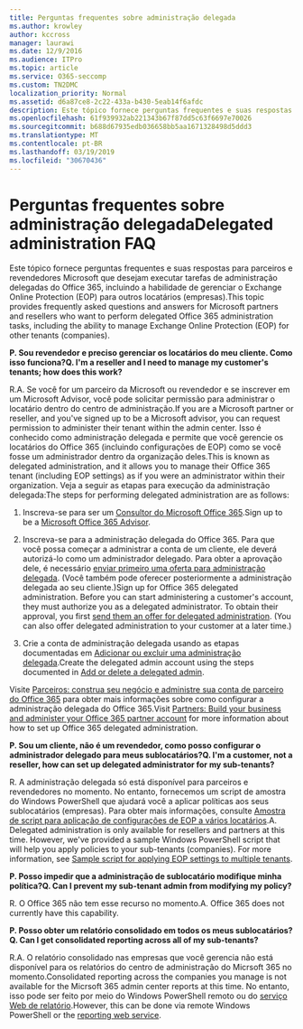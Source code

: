 ```yaml
---
title: Perguntas frequentes sobre administração delegada
ms.author: krowley
author: kccross
manager: laurawi
ms.date: 12/9/2016
ms.audience: ITPro
ms.topic: article
ms.service: O365-seccomp
ms.custom: TN2DMC
localization_priority: Normal
ms.assetid: d6a87ce8-2c22-433a-b430-5eab14f6afdc
description: Este tópico fornece perguntas frequentes e suas respostas para parceiros e revendedores Microsoft que desejam executar tarefas de administração delegadas do Office 365, incluindo a habilidade de gerenciar o Exchange Online Protection (EOP) para outros locatários (empresas).
ms.openlocfilehash: 61f939932ab221343b67f87dd5c63f6697e70026
ms.sourcegitcommit: b688d67935edb036658bb5aa1671328498d5ddd3
ms.translationtype: MT
ms.contentlocale: pt-BR
ms.lasthandoff: 03/19/2019
ms.locfileid: "30670436"
---
```

# <a name="delegated-administration-faq"></a><span data-ttu-id="fc250-103">Perguntas frequentes sobre administração delegada</span><span class="sxs-lookup"><span data-stu-id="fc250-103">Delegated administration FAQ</span></span>

<span data-ttu-id="fc250-104">Este tópico fornece perguntas frequentes e suas respostas para parceiros e revendedores Microsoft que desejam executar tarefas de administração delegadas do Office 365, incluindo a habilidade de gerenciar o Exchange Online Protection (EOP) para outros locatários (empresas).</span><span class="sxs-lookup"><span data-stu-id="fc250-104">This topic provides frequently asked questions and answers for Microsoft partners and resellers who want to perform delegated Office 365 administration tasks, including the ability to manage Exchange Online Protection (EOP) for other tenants (companies).</span></span>
  
 <span data-ttu-id="fc250-105">**P. Sou revendedor e preciso gerenciar os locatários do meu cliente. Como isso funciona?**</span><span class="sxs-lookup"><span data-stu-id="fc250-105">**Q. I'm a reseller and I need to manage my customer's tenants; how does this work?**</span></span>
  
<span data-ttu-id="fc250-106">R.</span><span class="sxs-lookup"><span data-stu-id="fc250-106">A.</span></span> <span data-ttu-id="fc250-107">Se você for um parceiro da Microsoft ou revendedor e se inscrever em um Microsoft Advisor, você pode solicitar permissão para administrar o locatário dentro do centro de administração.</span><span class="sxs-lookup"><span data-stu-id="fc250-107">If you are a Microsoft partner or reseller, and you've signed up to be a Microsoft advisor, you can request permission to administer their tenant within the admin center.</span></span> <span data-ttu-id="fc250-108">Isso é conhecido como administração delegada e permite que você gerencie os locatários do Office 365 (incluindo configurações de EOP) como se você fosse um administrador dentro da organização deles.</span><span class="sxs-lookup"><span data-stu-id="fc250-108">This is known as delegated administration, and it allows you to manage their Office 365 tenant (including EOP settings) as if you were an administrator within their organization.</span></span> <span data-ttu-id="fc250-109">Veja a seguir as etapas para execução da administração delegada:</span><span class="sxs-lookup"><span data-stu-id="fc250-109">The steps for performing delegated administration are as follows:</span></span>
  
1. <span data-ttu-id="fc250-110">Inscreva-se para ser um [Consultor do Microsoft Office 365](https://aka.ms/cloudbenefits).</span><span class="sxs-lookup"><span data-stu-id="fc250-110">Sign up to be a [Microsoft Office 365 Advisor](https://aka.ms/cloudbenefits).</span></span>
    
2. <span data-ttu-id="fc250-p102">Inscreva-se para a administração delegada do Office 365. Para que você possa começar a administrar a conta de um cliente, ele deverá autorizá-lo como um administrador delegado. Para obter a aprovação dele, é necessário [enviar primeiro uma oferta para administração delegada](https://go.microsoft.com/fwlink/?LinkId=396829). (Você também pode oferecer posteriormente a administração delegada ao seu cliente.)</span><span class="sxs-lookup"><span data-stu-id="fc250-p102">Sign up for Office 365 delegated administration. Before you can start administering a customer's account, they must authorize you as a delegated administrator. To obtain their approval, you first [send them an offer for delegated administration](https://go.microsoft.com/fwlink/?LinkId=396829). (You can also offer delegated administration to your customer at a later time.)</span></span> 
    
3. <span data-ttu-id="fc250-115">Crie a conta de administração delegada usando as etapas documentadas em [Adicionar ou excluir uma administração delegada](https://go.microsoft.com/fwlink/?LinkId=396831).</span><span class="sxs-lookup"><span data-stu-id="fc250-115">Create the delegated admin account using the steps documented in [Add or delete a delegated admin](https://go.microsoft.com/fwlink/?LinkId=396831).</span></span>
    
<span data-ttu-id="fc250-116">Visite [Parceiros: construa seu negócio e administre sua conta de parceiro do Office 365](https://go.microsoft.com/fwlink/?LinkId=301485) para obter mais informações sobre como configurar a administração delegada do Office 365.</span><span class="sxs-lookup"><span data-stu-id="fc250-116">Visit [Partners: Build your business and administer your Office 365 partner account](https://go.microsoft.com/fwlink/?LinkId=301485) for more information about how to set up Office 365 delegated administration.</span></span> 
  
 <span data-ttu-id="fc250-117">**P. Sou um cliente, não é um revendedor, como posso configurar o administrador delegado para meus sublocatários?**</span><span class="sxs-lookup"><span data-stu-id="fc250-117">**Q. I'm a customer, not a reseller, how can set up delegated administrator for my sub-tenants?**</span></span>
  
<span data-ttu-id="fc250-p103">R. A administração delegada só está disponível para parceiros e revendedores no momento. No entanto, fornecemos um script de amostra do Windows PowerShell que ajudará você a aplicar políticas aos seus sublocatários (empresas). Para obter mais informações, consulte [Amostra de script para aplicação de configurações de EOP a vários locatários](sample-script-for-applying-eop-settings-to-multiple-tenants.md).</span><span class="sxs-lookup"><span data-stu-id="fc250-p103">A. Delegated administration is only available for resellers and partners at this time. However, we've provided a sample Windows PowerShell script that will help you apply policies to your sub-tenants (companies). For more information, see [Sample script for applying EOP settings to multiple tenants](sample-script-for-applying-eop-settings-to-multiple-tenants.md).</span></span>
  
 <span data-ttu-id="fc250-122">**P. Posso impedir que a administração de sublocatário modifique minha política?**</span><span class="sxs-lookup"><span data-stu-id="fc250-122">**Q. Can I prevent my sub-tenant admin from modifying my policy?**</span></span>
  
<span data-ttu-id="fc250-p104">R. O Office 365 não tem esse recurso no momento.</span><span class="sxs-lookup"><span data-stu-id="fc250-p104">A. Office 365 does not currently have this capability.</span></span>
  
 <span data-ttu-id="fc250-125">**P. Posso obter um relatório consolidado em todos os meus sublocatários?**</span><span class="sxs-lookup"><span data-stu-id="fc250-125">**Q. Can I get consolidated reporting across all of my sub-tenants?**</span></span>
  
<span data-ttu-id="fc250-126">R.</span><span class="sxs-lookup"><span data-stu-id="fc250-126">A.</span></span> <span data-ttu-id="fc250-127">O relatório consolidado nas empresas que você gerencia não está disponível para os relatórios do centro de administração do Micrsoft 365 no momento.</span><span class="sxs-lookup"><span data-stu-id="fc250-127">Consolidated reporting across the companies you manage is not available for the Micrsoft 365 admin center reports at this time.</span></span> <span data-ttu-id="fc250-128">No entanto, isso pode ser feito por meio do Windows PowerShell remoto ou do [serviço Web de relatório](https://go.microsoft.com/fwlink/?LinkId=279926).</span><span class="sxs-lookup"><span data-stu-id="fc250-128">However, this can be done via remote Windows PowerShell or the [reporting web service](https://go.microsoft.com/fwlink/?LinkId=279926).</span></span> 
  


